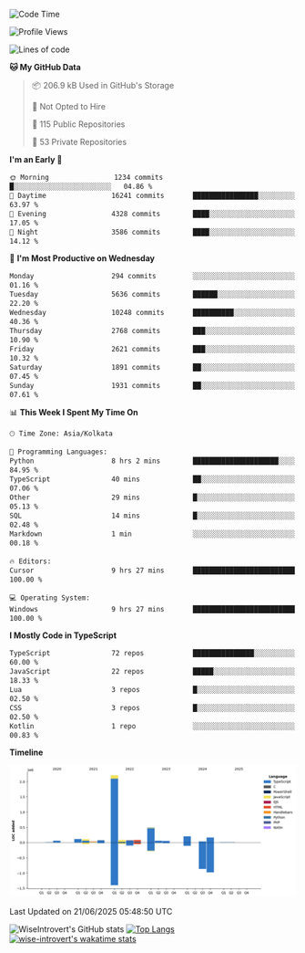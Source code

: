 <!--START_SECTION:waka-->
![Code Time](http://img.shields.io/badge/Code%20Time-2%2C353%20hrs%2042%20mins-blue)

![Profile Views](http://img.shields.io/badge/Profile%20Views-0-blue)

![Lines of code](https://img.shields.io/badge/From%20Hello%20World%20I%27ve%20Written-3.9%20million%20lines%20of%20code-blue)

**🐱 My GitHub Data** 

> 📦 206.9 kB Used in GitHub's Storage 
 > 
> 🚫 Not Opted to Hire
 > 
> 📜 115 Public Repositories 
 > 
> 🔑 53 Private Repositories 
 > 
**I'm an Early 🐤** 

```text
🌞 Morning                1234 commits        █░░░░░░░░░░░░░░░░░░░░░░░░   04.86 % 
🌆 Daytime                16241 commits       ████████████████░░░░░░░░░   63.97 % 
🌃 Evening                4328 commits        ████░░░░░░░░░░░░░░░░░░░░░   17.05 % 
🌙 Night                  3586 commits        ████░░░░░░░░░░░░░░░░░░░░░   14.12 % 
```
📅 **I'm Most Productive on Wednesday** 

```text
Monday                   294 commits         ░░░░░░░░░░░░░░░░░░░░░░░░░   01.16 % 
Tuesday                  5636 commits        ██████░░░░░░░░░░░░░░░░░░░   22.20 % 
Wednesday                10248 commits       ██████████░░░░░░░░░░░░░░░   40.36 % 
Thursday                 2768 commits        ███░░░░░░░░░░░░░░░░░░░░░░   10.90 % 
Friday                   2621 commits        ███░░░░░░░░░░░░░░░░░░░░░░   10.32 % 
Saturday                 1891 commits        ██░░░░░░░░░░░░░░░░░░░░░░░   07.45 % 
Sunday                   1931 commits        ██░░░░░░░░░░░░░░░░░░░░░░░   07.61 % 
```


📊 **This Week I Spent My Time On** 

```text
🕑︎ Time Zone: Asia/Kolkata

💬 Programming Languages: 
Python                   8 hrs 2 mins        █████████████████████░░░░   84.95 % 
TypeScript               40 mins             ██░░░░░░░░░░░░░░░░░░░░░░░   07.06 % 
Other                    29 mins             █░░░░░░░░░░░░░░░░░░░░░░░░   05.13 % 
SQL                      14 mins             █░░░░░░░░░░░░░░░░░░░░░░░░   02.48 % 
Markdown                 1 min               ░░░░░░░░░░░░░░░░░░░░░░░░░   00.18 % 

🔥 Editors: 
Cursor                   9 hrs 27 mins       █████████████████████████   100.00 % 

💻 Operating System: 
Windows                  9 hrs 27 mins       █████████████████████████   100.00 % 
```

**I Mostly Code in TypeScript** 

```text
TypeScript               72 repos            ███████████████░░░░░░░░░░   60.00 % 
JavaScript               22 repos            █████░░░░░░░░░░░░░░░░░░░░   18.33 % 
Lua                      3 repos             █░░░░░░░░░░░░░░░░░░░░░░░░   02.50 % 
CSS                      3 repos             █░░░░░░░░░░░░░░░░░░░░░░░░   02.50 % 
Kotlin                   1 repo              ░░░░░░░░░░░░░░░░░░░░░░░░░   00.83 % 
```



**Timeline**

![Lines of Code chart](https://raw.githubusercontent.com/wise-introvert/wise-introvert/master/assets/bar_graph.png)


 Last Updated on 21/06/2025 05:48:50 UTC
<!--END_SECTION:waka-->

![WiseIntrovert's GitHub stats](https://github-readme-stats.vercel.app/api?username=wise-introvert&count_private=true&show_icons=true)
[![Top Langs](https://github-readme-stats.vercel.app/api/top-langs/?username=wise-introvert&langs_count=10)](https://github.com/anuraghazra/github-readme-stats)
[![wise-introvert's wakatime stats](https://github-readme-stats.vercel.app/api/wakatime?username=wiseintrovert)](https://github.com/anuraghazra/github-readme-stats)
